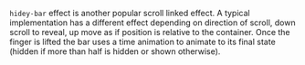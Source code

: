 `hidey-bar` effect is another popular scroll linked effect. A typical implementation has 
a different effect depending on direction of scroll, down scroll to reveal, up move as if position 
is relative to the container. Once the finger is lifted the bar uses a time animation to animate
to its final state (hidden if more than half is hidden or shown otherwise).